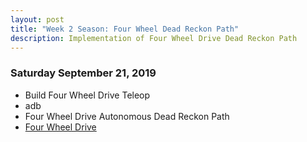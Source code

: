 ```yaml
---
layout: post
title: "Week 2 Season: Four Wheel Dead Reckon Path"
description: Implementation of Four Wheel Drive Dead Reckon Path
---
```



### Saturday September 21, 2019
* Build Four Wheel Drive Teleop
* adb
* Four Wheel Drive Autonomous Dead Reckon Path
* [Four Wheel Drive](https://github.com/java-rnrr/software/wiki/Four-Wheel-Autonomous-Dead-Reckon-Path)
